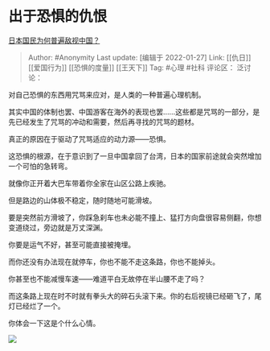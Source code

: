 # 出于恐惧的仇恨
[日本国民为何普遍敌视中国？](https://www.zhihu.com/question/483315896/answer/2097997740)

> Author: #Anonymity
> Last update: [编辑于 2022-01-27]
> Link: [[仇日]] [[爱国行为]] [[恐惧的度量]] [[王天下]]
> Tag: #心理 #社科
> 评论区：
> 泛讨论：

对自己恐惧的东西用咒骂来应对，是人类的一种普遍心理机制。

其实中国的体制也罢、中国游客在海外的表现也罢……这些都是咒骂的一部分，是先已经发生了咒骂的冲动和需要，然后再寻找的咒骂的题材。

真正的原因在于驱动了咒骂适应的动力源——恐惧。

这恐惧的根源，在于意识到了一旦中国拿回了台湾，日本的国家前途就会突然增加一个可怕的急转弯。

就像你正开着大巴车带着你全家在山区公路上疾驰。

但是路边的山体极不稳定，随时随地可能滑坡。

要是突然前方滑坡了，你踩急刹车也未必能不撞上、猛打方向盘很容易侧翻，你想变道绕过，旁边就是万丈深渊。

你要是运气不好，甚至可能直接被掩埋。

而你还没有办法现在就停车，你也不能不走这条路，你也不能掉头。

你甚至也不能减慢车速——难道平白无故停在半山腰不走了吗？

而这条路上现在时不时就有拳头大的碎石头滚下来。你的右后视镜已经砸飞了，尾灯已经烂了一个。

你体会一下这是个什么心情。

![](https://pic2.zhimg.com/50/v2-a351cb274cddf9da79b1b0baa8aff14c_720w.jpg?source=1940ef5c)
